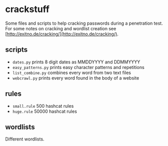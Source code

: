 # crackstuff

Some files and scripts to help cracking passwords during a penetration test.
For some notes on cracking and wordlist creation see 
[http://exitno.de/cracking/](http://exitno.de/cracking/).

## scripts

* `dates.py` prints 8 digit dates as MMDDYYYY and DDMMYYYY
* `easy_patterns.py` prints easy character patterns and repetitions
* `list_combine.py` combines every word from two text files
* `webcrawl.py` prints every word found in the body of a website

## rules

* `small.rule` 500 hashcat rules
* `huge.rule` 50000 hashcat rules

## wordlists

Different wordlists.
